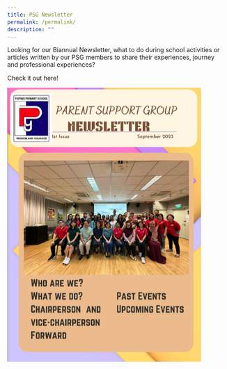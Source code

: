 ```yaml
---
title: PSG Newsletter
permalink: /permalink/
description: ""
---
```

Looking for our Biannual Newsletter, what to do during school activities or articles written by our PSG members to share their experiences, journey and professional experiences?

Check it out here!

![](/images/PSG/newsletter%20page.png)